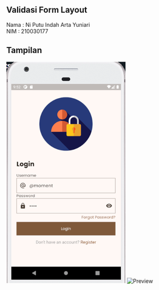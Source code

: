 ## Validasi Form Layout
Nama : Ni Putu Indah Arta Yuniari <br> NIM : 210030177

## Tampilan
![Preview](assets/screenshots/login.png)
![Preview](assets/screenshots/register.png.png)